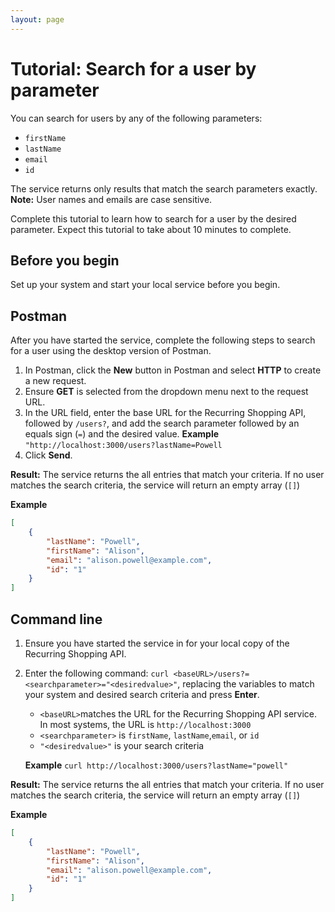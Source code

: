 ```yaml
---
layout: page
---
```


# Tutorial: Search for a user by parameter

You can search for users by any of the following parameters:

* `firstName`
* `lastName`
* `email`
* `id`

The service returns only results that match the search parameters exactly.  **Note:** User names and emails are case sensitive.

Complete this tutorial to learn how to search for a user by the desired parameter.
Expect this tutorial to take about 10 minutes to complete.

## Before you begin

Set up your system and start your local service before you begin.

## Postman

After you have started the service, complete the following steps to search for a user using the desktop version of Postman.

1. In Postman, click the **New** button in Postman and select **HTTP** to create a new request.
2. Ensure **GET** is selected from the dropdown menu next to the request URL.
3. In the URL field, enter the base URL for the Recurring Shopping API, followed by `/users?`, and add the search parameter followed by an equals sign (`=`) and the desired value.
    **Example** `"http://localhost:3000/users?lastName=Powell`
4. Click **Send**.

**Result:** The service returns the all entries that match your criteria. If no user matches the search criteria, the service will return an empty array (`[]`)

**Example**

```json
[
    {
        "lastName": "Powell",
        "firstName": "Alison",
        "email": "alison.powell@example.com",
        "id": "1"
    }
]
```

## Command line

1. Ensure you have started the service in for your local copy of the Recurring Shopping API.
2. Enter the following command: `curl <baseURL>/users?=<searchparameter>="<desiredvalue>"`, replacing the variables to match your system and desired search criteria and press **Enter**.
    * `<baseURL>`matches the URL for the Recurring Shopping API service. In most systems, the URL is `http://localhost:3000`
    * `<searchparameter>` is `firstName`, `lastName`,`email`, or `id`
    * `"<desiredvalue>"` is your search criteria

    **Example** `curl http://localhost:3000/users?lastName="powell"`

**Result:** The service returns the all entries that match your criteria. If no user matches the search criteria, the service will return an empty array (`[]`)

**Example**

```json
[
    {
        "lastName": "Powell",
        "firstName": "Alison",
        "email": "alison.powell@example.com",
        "id": "1"
    }
]
```
